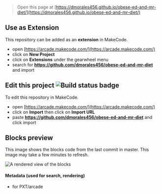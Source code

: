 


> Open this page at [https://dmorales456.github.io/obese-ed-and-mr-diet/](https://dmorales456.github.io/obese-ed-and-mr-diet/)

## Use as Extension

This repository can be added as an **extension** in MakeCode.

* open [https://arcade.makecode.com/](https://arcade.makecode.com/)
* click on **New Project**
* click on **Extensions** under the gearwheel menu
* search for **https://github.com/dmorales456/obese-ed-and-mr-diet** and import

## Edit this project ![Build status badge](https://github.com/dmorales456/obese-ed-and-mr-diet/workflows/MakeCode/badge.svg)

To edit this repository in MakeCode.

* open [https://arcade.makecode.com/](https://arcade.makecode.com/)
* click on **Import** then click on **Import URL**
* paste **https://github.com/dmorales456/obese-ed-and-mr-diet** and click import

## Blocks preview

This image shows the blocks code from the last commit in master.
This image may take a few minutes to refresh.

![A rendered view of the blocks](https://github.com/dmorales456/obese-ed-and-mr-diet/raw/master/.github/makecode/blocks.png)

#### Metadata (used for search, rendering)

* for PXT/arcade
<script src="https://makecode.com/gh-pages-embed.js"></script><script>makeCodeRender("{{ site.makecode.home_url }}", "{{ site.github.owner_name }}/{{ site.github.repository_name }}");</script>
